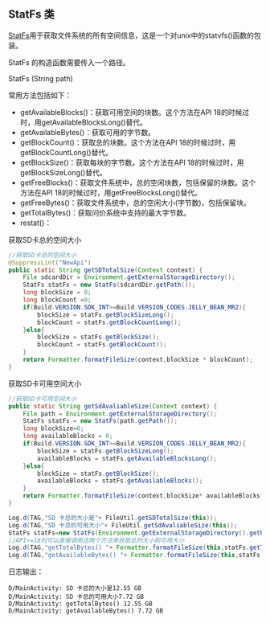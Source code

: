 ## StatFs 类

[StatFs](https://developer.android.com/reference/android/os/StatFs.html)用于获取文件系统的所有空间信息，这是一个对unix中的statvfs()函数的包装。

StatFs 的构造函数需要传入一个路径。

StatFs (String path)

常用方法包括如下：

* getAvailableBlocks()：获取可用空间的块数。这个方法在API 18的时候过时，用getAvailableBlocksLong()替代。
* getAvailableBytes()：获取可用的字节数。
* getBlockCount()：获取总的块数。这个方法在API 18的时候过时，用getBlockCountLong()替代。
* getBlockSize()：获取每块的字节数。这个方法在API 18的时候过时，用getBlockSizeLong()替代。
* getFreeBlocks()：获取文件系统中，总的空闲块数，包括保留的块数。这个方法在API 18的时候过时，用getFreeBlocksLong()替代。
* getFreeBytes()：获取文件系统中，总的空闲大小(字节数)，包括保留块。
* getTotalBytes()：获取问价系统中支持的最大字节数。
* restat()：

获取SD卡总的空间大小

```java
//获取SD卡总的空间大小
@SuppressLint("NewApi")
public static String getSDTotalSize(Context context) {
    File sdcardDir = Environment.getExternalStorageDirectory();
    StatFs statFs = new StatFs(sdcardDir.getPath());
    long blockSize = 0;
    long blockCount =0;
    if(Build.VERSION.SDK_INT>=Build.VERSION_CODES.JELLY_BEAN_MR2){
        blockSize = statFs.getBlockSizeLong();
        blockCount = statFs.getBlockCountLong();
    }else{
        blockSize = statFs.getBlockSize();
        blockCount = statFs.getBlockCount();
    }
    return Formatter.formatFileSize(context,blockSize * blockCount);
}

```
获取SD卡可用空间大小
```java
//获取SD卡可用空间大小
public static String getSdAvaliableSize(Context context) {
    File path = Environment.getExternalStorageDirectory();
    StatFs statFs = new StatFs(path.getPath());
    long blockSize=0;
    long availableBlocks = 0;
    if(Build.VERSION.SDK_INT>=Build.VERSION_CODES.JELLY_BEAN_MR2){
        blockSize = statFs.getBlockSizeLong();
        availableBlocks = statFs.getAvailableBlocksLong();
    }else{
        blockSize = statFs.getBlockSize();
        availableBlocks = statFs.getAvailableBlocks();
    }
    return Formatter.formatFileSize(context,blockSize* availableBlocks);
}
```
```java
Log.d(TAG,"SD 卡总的大小是"+ FileUtil.getSDTotalSize(this));
Log.d(TAG,"SD 卡总的可用大小"+ FileUtil.getSdAvaliableSize(this));
StatFs statFs=new StatFs(Environment.getExternalStorageDirectory().getPath());
//API>=18时可以直接调用这两个方法来获取总的大小和可用大小
Log.d(TAG,"getTotalBytes() "+ Formatter.formatFileSize(this,statFs.getTotalBytes()));
Log.d(TAG,"getAvailableBytes() "+ Formatter.formatFileSize(this,statFs.getAvailableBytes()));
```

日志输出：

```
D/MainActivity: SD 卡总的大小是12.55 GB
D/MainActivity: SD 卡总的可用大小7.72 GB
D/MainActivity: getTotalBytes() 12.55 GB
D/MainActivity: getAvailableBytes() 7.72 GB
```
